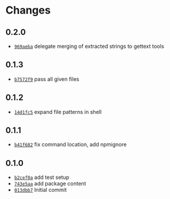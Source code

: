 # Changes

## 0.2.0

- [`969aeba`](https://github.com/offen/l10nify/commit/969aeba74af91c3d4c3fe39908240b251ae5fc6c)
  delegate merging of extracted strings to gettext tools

## 0.1.3

- [`b7572f9`](https://github.com/offen/l10nify/commit/b7572f989781d4c73d02e2e7d66bf9f33504bdd0)
  pass all given files

## 0.1.2

- [`14d1fc5`](https://github.com/offen/l10nify/commit/14d1fc5b2ab9268c2aecd5c57d152ae9296e3a62)
  expand file patterns in shell

## 0.1.1

- [`b41f682`](https://github.com/offen/l10nify/commit/b41f68265e9dd8364314b378422a04a964e2cbdd)
  fix command location, add npmignore

## 0.1.0

- [`b2cef0a`](https://github.com/offen/l10nify/commit/b2cef0a825c6c8f7b9beb19438f61c83521f5e76)
  add test setup
- [`743e5aa`](https://github.com/offen/l10nify/commit/743e5aa521ce917581b3c3430c67cd2cca28e7b8)
  add package content
- [`013dbb7`](https://github.com/offen/l10nify/commit/013dbb72c15a1c18adc3e5ce846ebd94dada98a0)
  Initial commit
